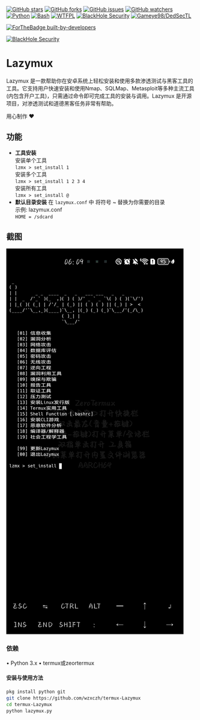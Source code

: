 [![GitHub stars](https://img.shields.io/github/stars/Gameye98/Lazymux.svg)](https://github.com/Gameye98/Lazymux/stargazers)
[![GitHub forks](https://img.shields.io/github/forks/Gameye98/Lazymux.svg)](https://github.com/Gameye98/Lazymux/network/members)
[![GitHub issues](https://img.shields.io/github/issues/Gameye98/Lazymux.svg)](https://github.com/Gameye98/Lazymux/issues)
[![GitHub watchers](https://img.shields.io/github/watchers/Gameye98/Lazymux.svg)](https://github.com/Gameye98/Lazymux/watchers)
[![Python](https://img.shields.io/badge/language-Python%203-blue.svg)](https://www.python.org)
[![Bash](https://img.shields.io/badge/language-Bash-blue.svg)](https://www.gnu.org/software/bash/)
[![WTFPL](https://img.shields.io/badge/license-WTFPL-red.svg)](http://www.wtfpl.net/)
[![BlackHole Security](https://img.shields.io/badge/team-BlackHole%20Security-ocean.svg)](https://github.com/BlackHoleSecurity)
[![Gameye98/DedSecTL](https://img.shields.io/badge/author-Gameye98/DedSecTL-red.svg)](https://github.com/Gameye98)

[![ForTheBadge built-by-developers](http://ForTheBadge.com/images/badges/built-by-developers.svg)](https://github.com/Gameye98)  

[![BlackHole Security](core/gitbhs.svg)](https://github.com/BlackHoleSecurity)

# Lazymux
Lazymux 是一款帮助你在安卓系统上轻松安装和使用多款渗透测试与黑客工具的工具。它支持用户快速安装和使用Nmap、SQLMap、Metasploit等多种主流工具(内包含开户工具)，只需通过命令即可完成工具的安装与调用。Lazymux 是开源项目，对渗透测试和道德黑客任务非常有帮助。

用心制作 ❤️

## 功能
- **工具安装**  
安装单个工具  
`lzmx > set_install 1`  
安装多个工具  
`lzmx > set_install 1 2 3 4`  
安装所有工具  
`lzmx > set_install @`  
- **默认目录安装**
在 `lazymux.conf` 中 将符号 ~ 替换为你需要的目录  
示例: lazymux.conf  
`HOME = /sdcard`


## 截图
<img src="core/lazymux_4.png">

### 依赖
• Python 3.x
• termux或zeortermux

#### 安装与使用方法
```bash
pkg install python git
git clone https://github.com/wzxczh/termux-Lazymux
cd termux-Lazymux
python lazymux.py
```
